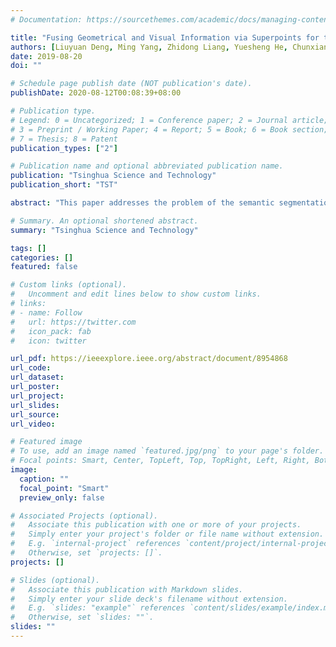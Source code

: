 ```yaml
---
# Documentation: https://sourcethemes.com/academic/docs/managing-content/

title: "Fusing Geometrical and Visual Information via Superpoints for the Semantic Segmentation of 3D Road Scenes"
authors: [Liuyuan Deng, Ming Yang, Zhidong Liang, Yuesheng He, Chunxiang Wang]
date: 2019-08-20
doi: ""

# Schedule page publish date (NOT publication's date).
publishDate: 2020-08-12T00:08:39+08:00

# Publication type.
# Legend: 0 = Uncategorized; 1 = Conference paper; 2 = Journal article;
# 3 = Preprint / Working Paper; 4 = Report; 5 = Book; 6 = Book section;
# 7 = Thesis; 8 = Patent
publication_types: ["2"]

# Publication name and optional abbreviated publication name.
publication: "Tsinghua Science and Technology"
publication_short: "TST"

abstract: "This paper addresses the problem of the semantic segmentation of large-scale 3D road scenes by incorporating the complementary advantages of point clouds and images. To make full use of geometrical and visual information, this paper extracts 3D geometric features from a point cloud using a deep neural network for 3D semantic segmentation and extracts 2D visual features from images using a Convolutional Neural Network (CNN) for 2D semantic segmentation. In order to bridge the features of the two modalities, this paper uses superpoints as an intermediate representation to connect the 2D features with the 3D features. A superpoint-based pooling method is proposed to fuse the features from the two different modalities for joint learning. To evaluate the approach, the paper generates 3D scenes from the Virtual KITTI dataset. The results of the experiments demonstrate that the proposed approach is capable of segmenting large-scale 3D road scenes based on the compact and semantically homogeneous superpoints, and that it achieves considerable improvements over the 2D image and 3D point cloud semantic segmentation methods."

# Summary. An optional shortened abstract.
summary: "Tsinghua Science and Technology"

tags: []
categories: []
featured: false

# Custom links (optional).
#   Uncomment and edit lines below to show custom links.
# links:
# - name: Follow
#   url: https://twitter.com
#   icon_pack: fab
#   icon: twitter

url_pdf: https://ieeexplore.ieee.org/abstract/document/8954868
url_code:
url_dataset:
url_poster:
url_project:
url_slides:
url_source:
url_video:

# Featured image
# To use, add an image named `featured.jpg/png` to your page's folder. 
# Focal points: Smart, Center, TopLeft, Top, TopRight, Left, Right, BottomLeft, Bottom, BottomRight.
image:
  caption: ""
  focal_point: "Smart"
  preview_only: false

# Associated Projects (optional).
#   Associate this publication with one or more of your projects.
#   Simply enter your project's folder or file name without extension.
#   E.g. `internal-project` references `content/project/internal-project/index.md`.
#   Otherwise, set `projects: []`.
projects: []

# Slides (optional).
#   Associate this publication with Markdown slides.
#   Simply enter your slide deck's filename without extension.
#   E.g. `slides: "example"` references `content/slides/example/index.md`.
#   Otherwise, set `slides: ""`.
slides: ""
---
```

